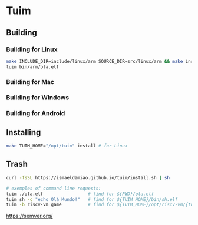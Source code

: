 # Tuim

## Building

### Building for Linux

```sh
make INCLUDE_DIR=include/linux/arm SOURCE_DIR=src/linux/arm && make install
tuim bin/arm/ola.elf
```

### Building for Mac

### Building for Windows

### Building for Android

## Installing

```sh
make TUIM_HOME="/opt/tuim" install # for Linux
```

## Trash

```sh
curl -fsSL https://ismaeldamiao.github.io/tuim/install.sh | sh

# exemples of command line requests:
tuim ./ola.elf                 # find for ${PWD}/ola.elf
tuim sh -c "echo Olá Mundo!"   # find for ${TUIM_HOME}/bin/sh.elf
tuim -b riscv-vm game          # find for ${TUIM_HOME}/opt/riscv-vm/{tuim.so,bin/game.elf}
```

https://semver.org/
